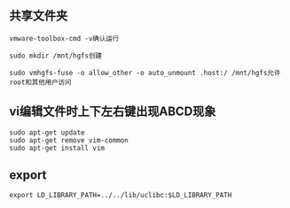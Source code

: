 ## 共享文件夹
```
vmware-toolbox-cmd -v确认运行

sudo mkdir /mnt/hgfs创建

sudo vmhgfs-fuse -o allow_other -o auto_unmount .host:/ /mnt/hgfs允许root和其他用户访问
```
## vi编辑文件时上下左右键出现ABCD现象
```
sudo apt-get update
sudo apt-get remove vim-common
sudo apt-get install vim
```
## export
```
export LD_LIBRARY_PATH=../../lib/uclibc:$LD_LIBRARY_PATH
```
